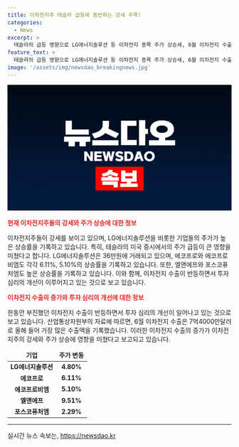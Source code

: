 ```yaml
---
title: 이차전지주 테슬라 급등에 동반하는 강세 주목!
categories:
  - News
excerpt: >
  테슬라의 급등 영향으로 LG에너지솔루션 등 이차전지 종목 주가 상승세, 6월 이차전지 수출도 최대치 달성 - 테슬라의 주가 급등으로 LG에너지솔루션 등 이차전지 관련 종목들이 상승세를 보이고 있으며, 6월에는 이차전지 수출이 최대치를 기록했다. 투자 심리가 개선되면서 이차전지 관련 주가와 시장 전망도 호전되고 있다.
feature_text: >
  테슬라의 급등 영향으로 LG에너지솔루션 등 이차전지 종목 주가 상승세, 6월 이차전지 수출도 최대치 달성 - 테슬라의 주가 급등으로 LG에너지솔루션 등 이차전지 관련 종목들이 상승세를 보이고 있으며, 6월에는 이차전지 수출이 최대치를 기록했다. 투자 심리가 개선되면서 이차전지 관련 주가와 시장 전망도 호전되고 있다.
image: '/assets/img/newsdao_breakingnews.jpg'
---
```


<p><img src="/assets/img/newsdao_breakingnews.jpg" alt="cryptoinkorea 속보" /></p>

<p><b><span style="color: #ee2323;">현재 이차전지주들의 강세와 주가 상승에 대한 정보</span></b></p>

<p data-ke-size="size16">이차전지주들이 강세를 보이고 있으며, LG에너지솔루션을 비롯한 기업들의 주가가 높은 상승률을 기록하고 있습니다. 특히, 테슬라의 미국 증시에서의 주가 급등이 큰 영향을 미쳤다고 합니다. LG에너지솔루션은 36만원에 거래되고 있으며, 에코프로와 에코프로비엠도 각각 6.11%, 5.10%의 상승률을 기록하고 있습니다. 또한, 엘앤에프와 포스코퓨처엠도 높은 상승률을 기록하고 있습니다. 이와 함께, 이차전지 수출이 반등하면서 투자 심리의 개선이 이루어지고 있는 것으로 보고 있습니다.</p>

<p><b><span style="color: #ee2323;">이차전지 수출의 증가와 투자 심리의 개선에 대한 정보</span></b></p>

<p data-ke-size="size16">한동안 부진했던 이차전지 수출이 반등하면서 투자 심리의 개선이 일어나고 있는 것으로 보고 있습니다. 산업통상자원부의 자료에 따르면, 6월 이차전지 수출은 7억4000만달러로 올해 들어 가장 많은 수출액을 기록했습니다. 이러한 이차전지 수출의 증가가 이차전지주의 강세와 주가 상승에 영향을 미쳤다고 보고되고 있습니다.</p>

<table>
    <thead>
        <tr>
            <td style="text-align: center; height: 17px;"><b>기업</b></td>
            <td style="text-align: center; height: 17px;"><b>주가 변동</b></td>
        </tr>
    </thead>
    <tbody>
        <tr>
            <td style="text-align: center; height: 17px;"><b>LG에너지솔루션</b></td>
            <td style="text-align: center; height: 17px;"><b>4.80%</b></td>
        </tr>
        <tr>
            <td style="text-align: center; height: 17px;"><b>에코프로</b></td>
            <td style="text-align: center; height: 17px;"><b>6.11%</b></td>
        </tr>
        <tr>
            <td style="text-align: center; height: 17px;"><b>에코프로비엠</b></td>
            <td style="text-align: center; height: 17px;"><b>5.10%</b></td>
        </tr>
        <tr>
            <td style="text-align: center; height: 17px;"><b>엘앤에프</b></td>
            <td style="text-align: center; height: 17px;"><b>9.51%</b></td>
        </tr>
        <tr>
            <td style="text-align: center; height: 17px;"><b>포스코퓨처엠</b></td>
            <td style="text-align: center; height: 17px;"><b>2.29%</b></td>
        </tr>
    </tbody>
</table>

<hr>

<p data-ke-size="size16"></p>
실시간 뉴스 속보는, <a href="https://newsdao.kr" rel="dofollow">https://newsdao.kr</a>


